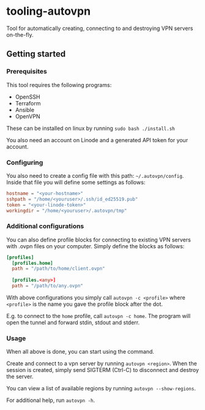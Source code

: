 # tooling-autovpn
Tool for automatically creating, connecting to and destroying VPN servers on-the-fly.

## Getting started
### Prerequisites
This tool requires the following programs:
* OpenSSH
* Terraform
* Ansible
* OpenVPN

These can be installed on linux by running `sudo bash ./install.sh`

You also need an account on Linode and a generated API token for your account.

### Configuring
You also need to create a config file with this path: `~/.autovpn/config`.
Inside that file you will define some settings as follows:

```toml
hostname = "<your-hostname>"
sshpath = "/home/<youruser>/.ssh/id_ed25519.pub"
token = "<your-linode-token>"
workingdir = "/home/<youruser>/.autovpn/tmp"
```

### Additional configurations
You can also define profile blocks for connecting to existing VPN servers with .ovpn files on your computer.
Simply define the blocks as follows:

```toml
[profiles]
  [profiles.home]
  path = "/path/to/home/client.ovpn"
  
  [profiles.<any>]
  path = "/path/to/any.ovpn"
```

With above configurations you simply call `autovpn -c <profile>` 
where `<profile>` is the name you gave the profile block after the dot. 

E.g. to connect to the `home` profile, call `autovpn -c home`. 
The program will open the tunnel and forward stdin, stdout and stderr.

### Usage
When all above is done, you can start using the command.

Create and connect to a vpn server by running `autovpn <region>`.
When the session is created, simply send SIGTERM (Ctrl-C) to disconnect and destroy the server.

You can view a list of available regions by running `autovpn --show-regions`.

For additional help, run `autovpn -h`.
